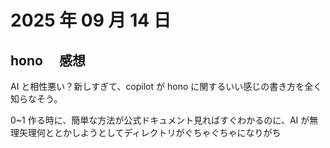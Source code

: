 # 2025 年 09 月 14 日

## hono 　感想

AI と相性悪い？新しすぎて、copilot が hono に関するいい感じの書き方を全く知らなそう。

0~1 作る時に、簡単な方法が公式ドキュメント見ればすぐわかるのに、AI が無理矢理何ととかしようとしてディレクトリがぐちゃぐちゃになりがち
